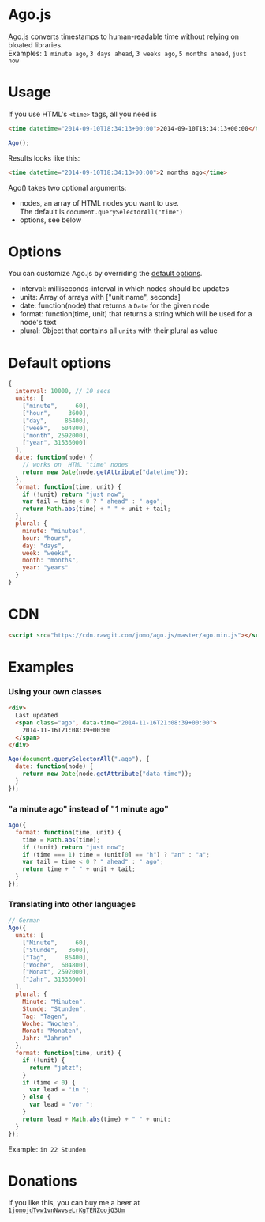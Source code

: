 # Ago.js

Ago.js converts timestamps to human-readable time without relying on bloated libraries.  
Examples: `1 minute ago`, `3 days ahead`, `3 weeks ago`, `5 months ahead`, `just now`

# Usage

If you use HTML's `<time>` tags, all you need is
```HTML
<time datetime="2014-09-10T18:34:13+00:00">2014-09-10T18:34:13+00:00</time>
```

```JavaScript
Ago();
```

Results looks like this:
```HTML
<time datetime="2014-09-10T18:34:13+00:00">2 months ago</time>
```

Ago() takes two optional arguments:
* nodes, an array of HTML nodes you want to use.  
  The default is `document.querySelectorAll("time")`
* options, see below

# Options

You can customize Ago.js by overriding the [default options](#default-options).

* interval: milliseconds-interval in which nodes should be updates
* units: Array of arrays with ["unit name", seconds]
* date: function(node) that returns a `Date` for the given node
* format: function(time, unit) that returns a string which will be used for a node's text
* plural: Object that contains all `units` with their plural as value

# Default options

```JavaScript
{
  interval: 10000, // 10 secs
  units: [
    ["minute",     60],
    ["hour",     3600],
    ["day",     86400],
    ["week",   604800],
    ["month", 2592000],
    ["year", 31536000]
  ],
  date: function(node) {
    // works on  HTML "time" nodes
    return new Date(node.getAttribute("datetime"));
  },
  format: function(time, unit) {
    if (!unit) return "just now";
    var tail = time < 0 ? " ahead" : " ago";
    return Math.abs(time) + " " + unit + tail;
  },
  plural: {
    minute: "minutes",
    hour: "hours",
    day: "days",
    week: "weeks",
    month: "months",
    year: "years"
  }
}
```

# CDN

```HTML
<script src="https://cdn.rawgit.com/jomo/ago.js/master/ago.min.js"></script>
```

# Examples

### Using your own classes

```HTML
<div>
  Last updated
  <span class="ago", data-time="2014-11-16T21:08:39+00:00">
    2014-11-16T21:08:39+00:00
  </span>
</div>
```

```JavaScript
Ago(document.querySelectorAll(".ago"), {
  date: function(node) {
    return new Date(node.getAttribute("data-time"));
  }
});
```

### "a minute ago" instead of "1 minute ago"

```JavaScript
Ago({
  format: function(time, unit) {
    time = Math.abs(time);
    if (!unit) return "just now";
    if (time === 1) time = (unit[0] == "h") ? "an" : "a";
    var tail = time < 0 ? " ahead" : " ago";
    return time + " " + unit + tail;
  }
});
```

### Translating into other languages

```JavaScript
// German
Ago({
  units: [
    ["Minute",     60],
    ["Stunde",   3600],
    ["Tag",     86400],
    ["Woche",  604800],
    ["Monat", 2592000],
    ["Jahr", 31536000]
  ],
  plural: {
    Minute: "Minuten",
    Stunde: "Stunden",
    Tag: "Tagen",
    Woche: "Wochen",
    Monat: "Monaten",
    Jahr: "Jahren"
  },
  format: function(time, unit) {
    if (!unit) {
      return "jetzt";
    }
    if (time < 0) {
      var lead = "in ";
    } else {
      var lead = "vor ";
    }
    return lead + Math.abs(time) + " " + unit;
  }
});
```

Example: `in 22 Stunden`

# Donations

If you like this, you can buy me a beer at [`1jomojdTww1vnNwvseLrKgTENZoojQ3Um`](https://tinyurl.com/jomo-agojs)
